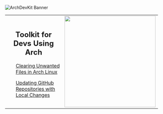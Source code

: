 ![ArchDevKit Banner](https://github.com/YourUsername/ArchDevKit/assets/banner.jpg)

<table>
  <tr>
  </tr>
<tr>
    <td valign="center">
      <h2 align="center">Toolkit for Devs Using Arch</h2>
      <ol>
        
  <a href="#clearing-unwanted-files-in-arch-linux">Clearing Unwanted Files in Arch Linux</a>
        
  <a href="#updating-github-repositories-with-local-changes">Updating GitHub Repositories with Local Changes</a>

   </ol>
    </td>
    <td align="right" valign="center">
      <img src="https://github.com/YourUsername/ArchDevKit/assets/logo.png" width="300px">
    </td>
  </tr>
</table>
